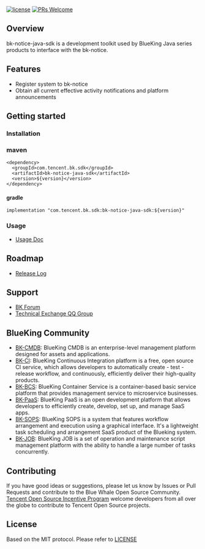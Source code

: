 

[![license](https://img.shields.io/badge/license-MIT-brightgreen.svg?style=flat)](https://github.com/TencentBlueKing/bk-notice-java-sdk/blob/master/LICENSE.txt) [![PRs Welcome](https://img.shields.io/badge/PRs-welcome-brightgreen.svg)](https://github.com/TencentBlueKing/bk-notice-java-sdk/pulls)

## Overview

bk-notice-java-sdk is a development toolkit used by BlueKing Java series products to interface with the bk-notice. 

## Features

- Register system to bk-notice
- Obtain all current effective activity notifications and platform announcements

## Getting started

### Installation

### maven
```
<dependency>
  <groupId>com.tencent.bk.sdk</groupId>
  <artifactId>bk-notice-java-sdk</artifactId>
  <version>${version}</version>
</dependency>
```

#### gradle
```
implementation "com.tencent.bk.sdk:bk-notice-java-sdk:${version}"
```

### Usage

- [Usage Doc](docs/usage.md)

## Roadmap

- [Release Log](release.md)

## Support

- [BK Forum](https://bk.tencent.com/s-mart/community)
- [Technical Exchange QQ Group](https://jq.qq.com/?_wv=1027&k=5zk8F7G)

## BlueKing Community

- [BK-CMDB](https://github.com/Tencent/bk-cmdb): BlueKing CMDB is an enterprise-level management platform designed for assets and applications.
- [BK-CI](https://github.com/Tencent/bk-ci): BlueKing Continuous Integration platform is a free, open source CI service, which allows developers to automatically create - test - release workflow, and continuously, efficiently deliver their high-quality products.
- [BK-BCS](https://github.com/Tencent/bk-bcs): BlueKing Container Service is a container-based basic service platform that provides management service to microservice businesses.
- [BK-PaaS](https://github.com/Tencent/bk-paas): BlueKing PaaS is an open development platform that allows developers to efficiently create, develop, set up, and manage SaaS apps.
- [BK-SOPS](https://github.com/Tencent/bk-sops): BlueKing SOPS is a system that features workflow arrangement and execution using a graphical interface. It's a lightweight task scheduling and arrangement SaaS product of the Blueking system.
- [BK-JOB](https://github.com/Tencent/bk-job): BlueKing JOB is a set of operation and maintenance script management platform with the ability to handle a large number of tasks concurrently.


## Contributing

If you have good ideas or suggestions, please let us know by Issues or Pull Requests and contribute to the Blue Whale Open Source Community.      
[Tencent Open Source Incentive Program](https://opensource.tencent.com/contribution) welcome developers from all over the globe to contribute to Tencent Open Source projects.

## License

Based on the MIT protocol. Please refer to [LICENSE](LICENSE.txt)
